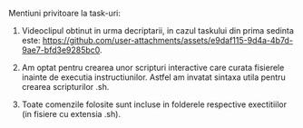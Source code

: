 Mentiuni privitoare la task-uri:

1) Videoclipul obtinut in urma decriptarii, in cazul taskului din prima sedinta este:
https://github.com/user-attachments/assets/e9daf115-9d4a-4b7d-9ae7-bfd3e9285bc0.

2) Am optat pentru crearea unor scripturi interactive care curata fisierele inainte de executia instructiunilor. Astfel am invatat sintaxa utila pentru crearea scripturilor .sh. 

3) Toate comenzile folosite sunt incluse in folderele respective exectitiilor (in fisiere cu extensia .sh).
